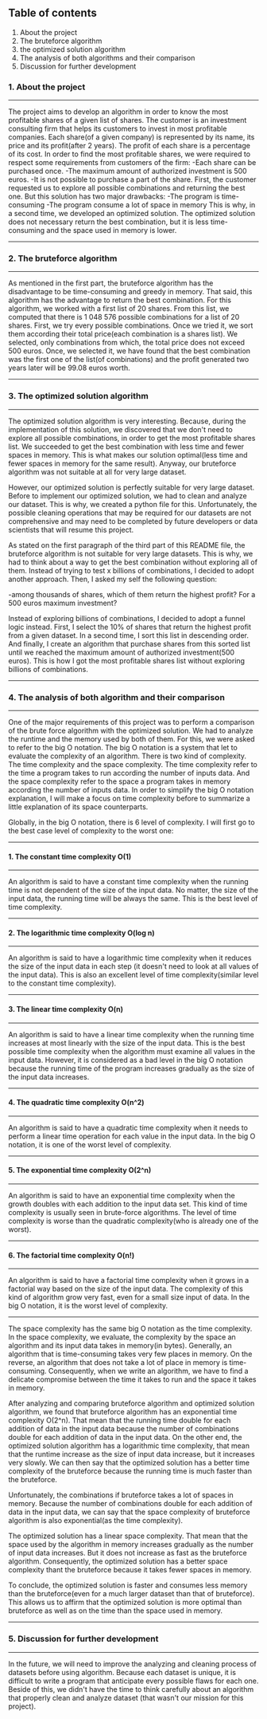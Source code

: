 ## Table of contents
1. About the project
2. The bruteforce algorithm
3. the optimized solution algorithm
4. The analysis of both algorithms and their comparison
5. Discussion for further development
### 1. About the project
***
The project aims to develop an algorithm in order to know the most profitable shares of a given list of shares.
The customer is an investment consulting firm that helps its customers to invest in most profitable companies.
Each share(of a given company) is represented by its name, its price and its profit(after 2 years). The profit of each 
share is a percentage of its cost. In order to find the most profitable shares, we were required to respect some 
requirements from customers of the firm:
-Each share can be purchased once.
-The maximum amount of authorized investment is 500 euros.
-It is not possible to purchase a part of the share.
First, the customer requested us to explore all possible combinations and returning the best one. But this solution 
has two major drawbacks:
-The program is time-consuming
-The program consume a lot of space in memory
This is why, in a second time, we developed an optimized solution. The optimized solution does not necessary return
the best combination, but it is less time-consuming and the space used in memory is lower.
***
### 2. The bruteforce algorithm
***
As mentioned in the first part, the bruteforce algorithm has the disadvantage to be time-consuming and greedy in memory.
That said, this algorithm has the advantage to return the best combination. For this algorithm, we worked with a first 
list of 20 shares. From this list, we computed that there is 1 048 576 possible combinations for a list of 20 shares.
First, we try every possible combinations. Once we tried it, we sort them according their total price(each combination
is a shares list). We selected, only combinations from which, the total price does not exceed 500 euros. Once, we 
selected it, we have found that the best combination was the first one of the list(of combinations) and the profit 
generated two years later will be 99.08 euros worth.
***
### 3. The optimized solution algorithm
***
The optimized solution algorithm is very interesting. Because, during the implementation of this solution, we discovered
that we don't need to explore all possible combinations, in order to get the most profitable shares list. We succeeded
to get the best combination with less time and fewer spaces in memory. This is what makes our solution optimal(less 
time and fewer spaces in memory for the same result). Anyway, our bruteforce algorithm was not suitable at all for 
very large dataset.

However, our optimized solution is perfectly suitable for very large dataset. Before to implement our optimized solution,
we had to clean and analyze our dataset. This is why, we created a python file for this. Unfortunately, the possible
cleaning operations that may be required for our datasets are not comprehensive and may need to be completed by future
developers or data scientists that will resume this project.

As stated on the first paragraph of the third part of this README file, the bruteforce algorithm is not suitable for 
very large datasets. This is why, we had to think about a way to get the best combination without exploring all of them.
Instead of trying to test x billions of combinations, I decided to adopt another approach. Then, I asked my self the 
following question:

-among thousands of shares, which of them return the highest profit? For a 500 euros maximum investment?

Instead of exploring billions of combinations, I decided to adopt a funnel logic instead. First, I select the 10% of 
shares that return the highest profit from a given dataset. In a second time, I sort this list in descending order. And
finally, I create an algorithm that purchase shares from this sorted list until we reached the maximum amount of 
authorized investment(500 euros). This is how I got the most profitable shares list without exploring billions of 
combinations.
***
### 4. The analysis of both algorithm and their comparison
***
One of the major requirements of this project was to perform a comparison of the brute force algorithm with the optimized
solution. We had to analyze the runtime and the memory used by both of them. For this, we were asked to refer to the big
O notation. The big O notation is a system that let to evaluate the complexity of an algorithm. There is two kind of 
complexity. The time complexity and the space complexity. The time complexity refer to the time a program takes to run
according the number of inputs data. And the space complexity refer to the space a program takes in memory according 
the number of inputs data. In order to simplify the big O notation explanation, I will make a focus on time complexity
before to summarize a little explanation of its space counterparts.

Globally, in the big O notation, there is 6 level of complexity. I will first go to the best case level of complexity
to the worst one:
***
#### 1. The constant time complexity O(1)
***
An algorithm is said to have a constant time complexity when the running time is not dependent of the size of the input data.
No matter, the size of the input data, the running time will be always the same. This is the best level of time complexity.
***
#### 2. The logarithmic time complexity O(log n)
***
An algorithm is said to have a logarithmic time complexity when it reduces the size of the input data in each step 
(it doesn't need to look at all values of the input data). This is also an excellent level of time complexity(similar
level to the constant time complexity).
***
#### 3. The linear time complexity O(n)
***
An algorithm is said to have a linear time complexity when the running time increases at most linearly with the size of 
the input data. This is the best possible time complexity when the algorithm must examine all values in the input data.
However, it is considered as a bad level in the big O notation because the running time of the program increases 
gradually as the size of the input data increases.
***
#### 4. The quadratic time complexity O(n^2)
***
An algorithm is said to have a quadratic time complexity when it needs to perform a linear time operation for each 
value in the input data. In the big O notation, it is one of the worst level of complexity.
***
#### 5. The exponential time complexity O(2^n)
***
An algorithm is said to have an exponential time complexity when the growth doubles with each addition to the input 
data set. This kind of time complexity is usually seen in brute-force algorithms. The level of time complexity is 
worse than the quadratic complexity(who is already one of the worst).
***
#### 6. The factorial time complexity O(n!)
***
An algorithm is said to have a factorial time complexity when it grows in a factorial way based on the size of the 
input data. The complexity of this kind of algorithm grow very fast, even for a small size input of data. In the big 
O notation, it is the worst level of complexity.
***
The space complexity has the same big O notation as the time complexity. In the space complexity, we evaluate, the 
complexity by the space an algorithm and its input data takes in memory(in bytes). Generally, an algorithm that is
time-consuming takes very few places in memory. On the reverse, an algorithm that does not take a lot of place in 
memory is time-consuming. Consequently, when we write an algorithm, we have to find a delicate compromise between
the time it takes to run and the space it takes in memory.

After analyzing and comparing bruteforce algorithm and optimized solution algorithm, we found that bruteforce algorithm
has an exponential time complexity O(2^n). That mean that the running time double for each addition of data in the input
data because the number of combinations double for each addition of data in the input data. On the other end, the 
optimized solution algorithm has a logarithmic time complexity, that mean that the runtime increase as the size of input 
data increase, but it increases very slowly. We can then say that the optimized solution has a better time complexity 
of the bruteforce because the running time is much faster than the bruteforce.

Unfortunately, the combinations if bruteforce takes a lot of spaces in memory. Because the number of combinations double
for each addition of data in the input data, we can say that the space complexity of bruteforce algorithm is also
exponential(as the time complexity).

The optimized solution has a linear space complexity. That mean that the space used by the algorithm in memory increases
gradually as the number of input data increases. But it does not increase as fast as the bruteforce algorithm. 
Consequently, the optimized solution has a better space complexity thant the bruteforce because it takes fewer spaces
in memory.

To conclude, the optimized solution is faster and consumes less memory than the bruteforce(even for a much larger 
dataset than that of bruteforce). This allows us to affirm that the optimized solution is more optimal than bruteforce
as well as on the time than the space used in memory.
***
### 5. Discussion for further development
***
In the future, we will need to improve the analyzing and cleaning process of datasets before using algorithm. 
Because each dataset is unique, it is difficult to write a program that anticipate every possible flaws for each one.
Beside of this, we didn't have the time to think carefully about an algorithm that properly clean and analyze dataset
(that wasn't our mission for this project).

